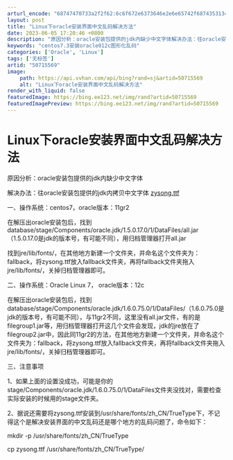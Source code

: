 ```yaml
---
arturl_encode: "68747470733a2f2f62:6c6f672e6373646e2e6e65742f687435313430323230303031:2f61727469636c652f64657461696c732f3530373135353639"
layout: post
title: "Linux下oracle安装界面中文乱码解决方法"
date: 2023-06-05 17:20:46 +0800
description: "原因分析：oracle安装包提供的jdk内缺少中文字体解决办法：往oracle安装包提供的jdk内拷"
keywords: "centos7.3安装oracle012c图形化乱码"
categories: ['Oracle', 'Linux']
tags: ['无标签']
artid: "50715569"
image:
    path: https://api.vvhan.com/api/bing?rand=sj&artid=50715569
    alt: "Linux下oracle安装界面中文乱码解决方法"
render_with_liquid: false
featuredImage: https://bing.ee123.net/img/rand?artid=50715569
featuredImagePreview: https://bing.ee123.net/img/rand?artid=50715569
---
```


# Linux下oracle安装界面中文乱码解决方法

原因分析：oracle安装包提供的jdk内缺少中文字体

解决办法：往oracle安装包提供的jdk内拷贝中文字体
[zysong.ttf](http://pan.baidu.com/s/1nuhfnpZ)

一、操作系统：centos7，oracle版本：11gr2

在解压出oracle安装包后，找到database/stage/Components/oracle.jdk/1.5.0.17.0/1/DataFiles/all.jar（1.5.0.17.0是jdk的版本号，有可能不同），用归档管理器打开all.jar

找到jre/lib/fonts/，在其他地方新建一个文件夹，并命名这个文件夹为：fallback，将zysong.ttf放入fallback文件夹，再将fallback文件夹拖入jre/lib/fonts/，关掉归档管理器即可。

二、操作系统：Oracle Linux 7， oracle版本：12c

在解压出oracle安装包后，找到database/stage/Components/oracle.jdk/1.6.0.75.0/1/DataFiles/（1.6.0.75.0是jdk的版本号，有可能不同），与11gr2不同，这里没有all.jar文件，有的是filegroup1.jar等，用归档管理器打开这几个文件会发现，jdk的jre放在了filegroup2.jar中，因此同11gr2的方法，在其他地方新建一个文件夹，并命名这个文件夹为：fallback，将zysong.ttf放入fallback文件夹，再将fallback文件夹拖入jre/lib/fonts/，关掉归档管理器即可。

  

三、注意事项

1、如果上面的设置没成功，可能是你的stage/Components/oracle.jdk/1.6.0.75.0/1/DataFiles文件夹没找对，需要检查实际安装的时候用的stage文件夹。

2、据说还需要将zysong.ttf安装到/usr/share/fonts/zh\_CN/TrueType下，不记得这个是解决安装界面的中文乱码还是哪个地方的乱码问题了，命令如下：

mkdir -p /usr/share/fonts/zh\_CN/TrueType

cp zysong.ttf /usr/share/fonts/zh\_CN/TrueType/